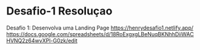 # Desafio-1 Resoluçao
Desafio 1: Desenvolva uma Landing Page
https://henrydesafio1.netlify.app/
https://docs.google.com/spreadsheets/d/18RoExgxgLBeNuqBKNhhDiiWACHVNQ2z64wvXPl-G0zk/edit

